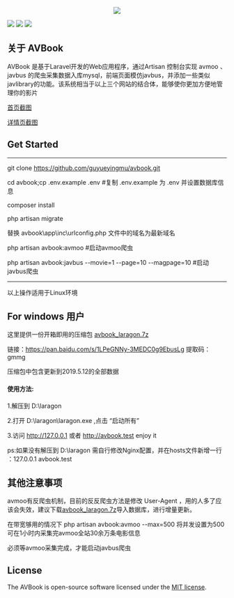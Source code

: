 <p align="center"><img src="https://github.com/guyueyingmu/avbook/blob/master/public/avbook/logo.png?raw=true"></p>

<p align="center">
</p>

![](https://img.shields.io/packagist/php-v/symfony/symfony.svg)
![](https://img.shields.io/badge/mysql-%3E%3D5.7-brightgreen.svg)
![](https://img.shields.io/apm/l/vim-mode.svg)
	
 
## 关于 AVBook

AVBook 是基于Laravel开发的Web应用程序，通过Artisan 控制台实现 avmoo 、javbus 的爬虫采集数据入库mysql，前端页面模仿javbus，并添加一些类似javlibrary的功能。该系统相当于以上三个网站的结合体，能够使你更加方便地管理你的影片

<a  target="_blank"   href ="https://raw.githubusercontent.com/guyueyingmu/avbook/master/public/avbook/scrshot_index.png" >首页截图</a>

<a  target="_blank"   href ="https://raw.githubusercontent.com/guyueyingmu/avbook/master/public/avbook/scrshot_movie.png" >详情页截图</a>


## Get Started

---

git clone https://github.com/guyueyingmu/avbook.git

cd avbook;cp .env.example .env #复制 .env.example 为 .env 并设置数据库信息

composer install

php artisan migrate

替换 avbook\app\inc\urlconfig.php 文件中的域名为最新域名 

php artisan avbook:avmoo  #启动avmoo爬虫

php artisan avbook:javbus --movie=1 --page=10 --magpage=10 #启动javbus爬虫

---

以上操作适用于Linux环境

## For windows 用户

这里提供一份开箱即用的压缩包 [avbook_laragon.7z](https://pan.baidu.com/s/1LPeGNNy-3MEDC0g9EbusLg)

链接：<https://pan.baidu.com/s/1LPeGNNy-3MEDC0g9EbusLg> 
提取码：gmmg 

压缩包中包含更新到2019.5.12的全部数据


#### 使用方法:


   1.解压到 D:\laragon 

   2.打开 D:\laragon\laragon.exe ,点击 “启动所有”
    
   3.访问 <http://127.0.0.1> 或者 <http://avbook.test>  enjoy it
   
   ps:如果没有解压到 D:\laragon 需自行修改Nginx配置，并在hosts文件新增一行 ：127.0.0.1      avbook.test

## 其他注意事项

avmoo有反爬虫机制，目前的反反爬虫方法是修改 User-Agent ，用的人多了应该会失效，建议下载[avbook_laragon.7z](https://pan.baidu.com/s/1LPeGNNy-3MEDC0g9EbusLg)导入数据库，进行增量更新。

在带宽够用的情况下 php artisan avbook:avmoo --max=500 将并发设置为500可在1小时内采集完avmoo全站30余万条电影信息

必须等avmoo采集完成，才能启动javbus爬虫

## License

The AVBook is open-source software licensed under the [MIT license](https://opensource.org/licenses/MIT).
